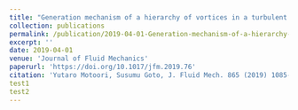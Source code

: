 ```yaml
---
title: "Generation mechanism of a hierarchy of vortices in a turbulent boundary layer"
collection: publications
permalink: /publication/2019-04-01-Generation-mechanism-of-a-hierarchy-of-vortices-in-a-turbulent-boundary-layer
excerpt: ''
date: 2019-04-01
venue: 'Journal of Fluid Mechanics'
paperurl: 'https://doi.org/10.1017/jfm.2019.76'
citation: 'Yutaro Motoori, Susumu Goto, J. Fluid Mech. 865 (2019) 1085-1109.'
test1
test2
---
```

